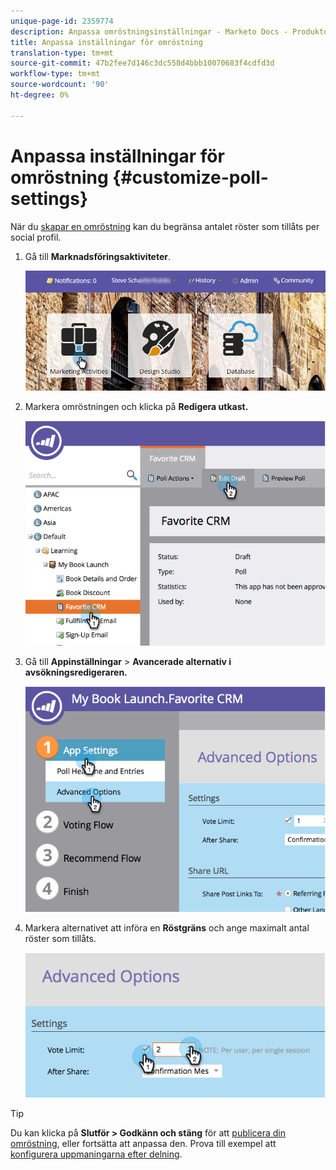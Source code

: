 ```yaml
---
unique-page-id: 2359774
description: Anpassa omröstningsinställningar - Marketo Docs - Produktdokumentation
title: Anpassa inställningar för omröstning
translation-type: tm+mt
source-git-commit: 47b2fee7d146c3dc558d4bbb10070683f4cdfd3d
workflow-type: tm+mt
source-wordcount: '90'
ht-degree: 0%

---
```



# Anpassa inställningar för omröstning {#customize-poll-settings}

När du [skapar en omröstning](create-a-poll.md) kan du begränsa antalet röster som tillåts per social profil.

1. Gå till **Marknadsföringsaktiviteter**.

   ![](assets/login-marketing-activities.png)

1. Markera omröstningen och klicka på **Redigera utkast.**

   ![](assets/image2014-9-19-10-3a56-3a37.png)

1. Gå till **Appinställningar** > **Avancerade alternativ i avsökningsredigeraren.**

   ![](assets/image2014-9-19-10-3a56-3a44.png)

1. Markera alternativet att införa en **Röstgräns** och ange maximalt antal röster som tillåts.

   ![](assets/image2014-9-19-10-3a56-3a54.png)

>[!TIP]
>
>Du kan klicka på **Slutför > Godkänn och stäng** för att [publicera din omröstning](publish-a-poll.md), eller fortsätta att anpassa den. Prova till exempel att [konfigurera uppmaningarna efter delning](../../../../product-docs/demand-generation/social/configuring-social-actions/configure-after-share-prompts.md).

